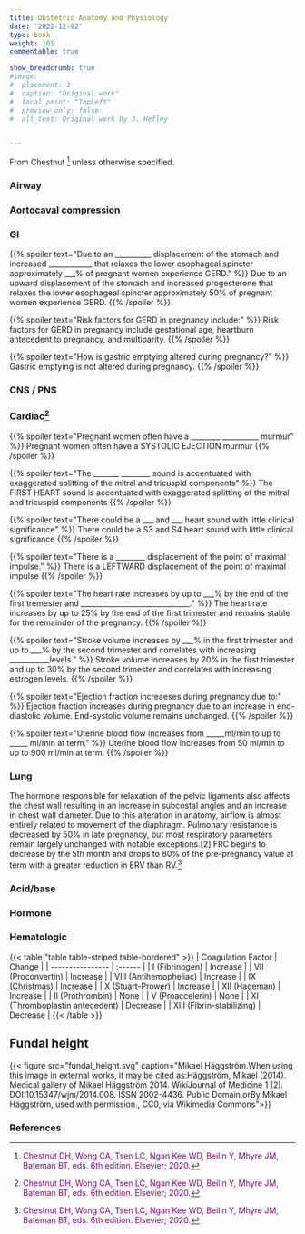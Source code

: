 ```yaml
---
title: Obstetric Anatomy and Physiology
date: '2022-12-02'
type: book
weight: 101
commentable: true

show_breadcrumb: true
#image:
#  placement: 3
#  caption: "Original work"
#  focal_point: "TopLeft"
#  preview_only: false
#  alt_text: Original work by J. Hefley


---
```



From Chestnut [^2] unless otherwise specified.

### Airway


### Aortocaval compression

### GI

{{% spoiler text="Due to an __________ displacement of the stomach and increased ____________ that relaxes the lower esophageal spincter approximately ___% of pregnant women experience GERD." %}}
Due to an upward displacement of the stomach and increased progesterone that relaxes the lower esophageal spincter approximately 50% of pregnant women experience GERD.
{{% /spoiler %}}

{{% spoiler text="Risk factors for GERD in pregnancy include:" %}}
Risk factors for GERD in pregnancy include gestational age, heartburn antecedent to pregnancy, and multiparity.
{{% /spoiler %}}

{{% spoiler text="How is gastric emptying altered during pregnancy?" %}}
Gastric emptying is not altered during pregnancy.
{{% /spoiler %}}

### CNS / PNS


### Cardiac[^2]

{{% spoiler text="Pregnant women often have a ________   __________  murmur" %}}
Pregnant women often have a SYSTOLIC EJECTION murmur
{{% /spoiler %}}

{{% spoiler text="The _______ ________ sound is accentuated with exaggerated splitting of the mitral and tricuspid components" %}}
The FIRST HEART sound is accentuated with exaggerated splitting of the mitral and tricuspid components
{{% /spoiler %}}


{{% spoiler text="There could be a ___ and ___ heart sound with little clinical significance" %}}
There could be a S3 and S4 heart sound with little clinical significance
{{% /spoiler %}}

{{% spoiler text="There is a ________ displacement of the point of maximal impulse." %}}
There is a LEFTWARD displacement of the point of maximal impulse
{{% /spoiler %}}

{{% spoiler text="The heart rate increases by up to ___% by the end of the first tremester and ______________________________." %}}
The heart rate increases by up to 25% by the end of the first trimester and remains stable for the remainder of the pregnancy.
{{% /spoiler %}}

{{% spoiler text="Stroke volume increases by ___% in the first trimester and up to ___% by the second trimester and correlates with increasing ___________levels." %}}
Stroke volume increases by 20% in the first trimester and up to 30% by the second trimester and correlates with increasing estrogen levels.
{{% /spoiler %}}

{{% spoiler text="Ejection fraction increaeses during pregnancy due to:" %}}
Ejection fraction increases during pregnancy due to an increase in end-diastolic volume.  End-systolic volume remains unchanged.
{{% /spoiler %}}

{{% spoiler text="Uterine blood flow increases from _____ml/min to up to _____ ml/min at term." %}}
Uterine blood flow increases from 50 ml/min to up to 900 ml/min at term.
{{% /spoiler %}}

### Lung

The hormone responsible for relaxation of the pelvic ligaments also affects the chest wall resulting in an increase in subcostal angles and an increase in chest wall diameter.  Due to this alteration in anatomy, airflow is almost entirely related to movement of the diaphragm.  Pulmonary resistance is decreased by 50% in late pregnancy, but most respiratory parameters remain largely unchanged with notable exceptions.[2]  FRC begins to decrease by the 5th month and drops to 80% of the pre-pregnancy value at term with a greater reduction in ERV than RV.[^2] 

### Acid/base

### Hormone

### Hematologic

{{< table "table table-striped table-bordered" >}}
| Coagulation Factor	| Change	 | 
| ----------------  | :------ | 
| I (Fibrinogen) | Increase |
| VII (Proconvertin) | Increase |
| VIII (Antihemopheliac) | Increase |
| IX (Christmas) | Increase |
| X (Stuart-Prower) | Increase |
| XII (Hageman) | Increase |
| II (Prothrombin) | None |
| V (Proaccelerin) | None |
| XI (Thromboplastin antecedent) | Decrease |
| XIII (Fibrin-stabilizing) | Decrease |
{{< /table >}}


## Fundal height

{{< figure src="fundal_height.svg" caption="Mikael Häggström.When using this image in external works, it may be cited as:Häggström, Mikael (2014). Medical gallery of Mikael Häggström 2014. WikiJournal of Medicine 1 (2). DOI:10.15347/wjm/2014.008. ISSN 2002-4436. Public Domain.orBy Mikael Häggström, used with permission., CC0, via Wikimedia Commons">}}




### References

[^1]: <span style="color:blue">Barash PG, Cullen BF, Stoelting RK, Cahalan MK, Stock MC, Ortega R, Sharar SR, Holt NF, eds. Clinical Anesthesia. 8th edition. Wolters Kluwer; 2017.</span>
[^2]: <span style="color:purple">Chestnut DH, Wong CA, Tsen LC, Ngan Kee WD, Beilin Y, Mhyre JM, Bateman BT, eds. 6th edition. Elsevier; 2020.</span>
[^3]: <span style="color:pink">Coté CJ, Lerman J, Anderson BJ. Coté and Lerman's A Practice of Anesthesia for Infants and Children. 6th edition. Elsevier; 2018.</span>
[^4]: <span style="color:brown">Ehrenwerth J, Eisenkraft J, Berry J, eds. Anesthesia Equipment: Principles and Applications. 3rd edition. Elsevier; 2020.</span>
[^5]: <span style="color:green">Farag E, Mounir-Soliman L, Brown DL. Brown's Atlas of Regional Anesthesia. 6th edition. Elsevier; 2020.</span>
[^6]: <span style="color:red">Flood P, Rathmell JP, Urman RD, eds. Stoelting's Pharmacology & Physiology in Anesthetic Practice. 6th edition. Wolters Kluwer; 2021.</span>
[^7]: <span style="color:yellow">Foster SD, Callahan MF, eds. A Professional Study and Resource Guide for the CRNA. 2nd edition. American Association of Nurse Anesthetists; 2011.</span>
[^8]: <span style="color:orange">Gropper MA, Cohen NH, Eriksson LI, Fleisher LA, Leslie K, Wiener-Kronish JP, eds. Miller's Anesthesia (Vols. 1-2). 9th edition. Elsevier; 2019.</span>
[^9]: <span style="color:indigo">Rosenblatt WH, Popescu WM. Master Techniques in Upper and Lower Airway Management. Wolters Kluwer (LWW); 2015.</span>
[^10]: <span style="color:teal">Hall JE, Hall ME. Guyton and Hall Textbook of Medical Physiology. 14th edition. Elsevier; 2020.</span>
[^11]: <span style="color:maroon">Hines RL, Jones SB, eds. Stoelting's Anesthesia and Co-existing Disease. 8th edition. Elsevier; 2021.</span>
[^12]: <span style="color:aquamarine">Jaffe RA, Schmiesing CA, Golianu B. Anesthesiologist's Manual of Surgical Procedures. 6th ed. Wolters Kluwer; 2020.</span>
[^13]: <span style="color:darkgreen">Nagelhout JJ, Elisha S, Heiner JS, eds. Nurse Anesthesia. 7th edition. Elsevier; 2020.</span>
[^14]: By ZooFari - Own workSupporting references (cache), CC BY-SA 3.0, https://commons.wikimedia.org/w/index.php?curid=9841860